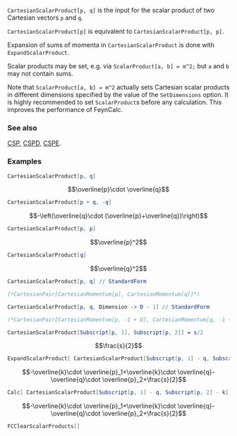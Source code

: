 `CartesianScalarProduct[p, q]`  is the input for the scalar product of two Cartesian vectors `p` and `q`.

`CartesianScalarProduct[p]` is equivalent to `CartesianScalarProduct[p, p]`.

Expansion of sums of momenta in `CartesianScalarProduct` is done with `ExpandScalarProduct`.

Scalar products may be set, e.g. via `ScalarProduct[a, b] = m^2;` but `a` and `b` may not contain sums.

Note that `ScalarProduct[a, b] = m^2` actually sets Cartesian scalar products in different dimensions specified by the value of the `SetDimensions` option. It is highly recommended to set `ScalarProduct`s before any calculation. This improves the performance of FeynCalc.

### See also

[CSP](CSP), [CSPD](CSPD), [CSPE](CSPE).

### Examples

```mathematica
CartesianScalarProduct[p, q]
```

$$\overline{p}\cdot \overline{q}$$

```mathematica
CartesianScalarProduct[p + q, -q]
```

$$-\left(\overline{q}\cdot (\overline{p}+\overline{q})\right)$$

```mathematica
CartesianScalarProduct[p, p]
```

$$\overline{p}^2$$

```mathematica
CartesianScalarProduct[q]
```

$$\overline{q}^2$$

```mathematica
CartesianScalarProduct[p, q] // StandardForm

(*CartesianPair[CartesianMomentum[p], CartesianMomentum[q]]*)
```

```mathematica
CartesianScalarProduct[p, q, Dimension -> D - 1] // StandardForm

(*CartesianPair[CartesianMomentum[p, -1 + D], CartesianMomentum[q, -1 + D]]*)
```

```mathematica
CartesianScalarProduct[Subscript[p, 1], Subscript[p, 2]] = s/2
```

$$\frac{s}{2}$$

```mathematica
ExpandScalarProduct[ CartesianScalarProduct[Subscript[p, 1] - q, Subscript[p, 2] - k]]
```

$$-\overline{k}\cdot \overline{p}_1+\overline{k}\cdot \overline{q}-\overline{q}\cdot \overline{p}_2+\frac{s}{2}$$

```mathematica
Calc[ CartesianScalarProduct[Subscript[p, 1] - q, Subscript[p, 2] - k]]
```

$$-\overline{k}\cdot \overline{p}_1+\overline{k}\cdot \overline{q}-\overline{q}\cdot \overline{p}_2+\frac{s}{2}$$

```mathematica
FCClearScalarProducts[]
```